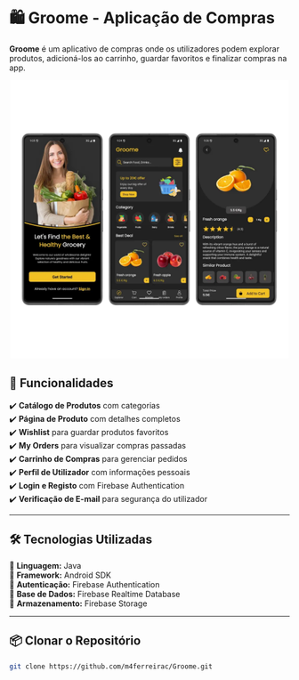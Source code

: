 # 🛍️ Groome - Aplicação de Compras  

**Groome** é um aplicativo de compras onde os utilizadores podem explorar produtos, adicioná-los ao carrinho, guardar favoritos e finalizar compras na app.  
<p align="center">
  <img src="screenshots/main.webp" alt="Principal" width="500"/>
</p>

## 🚀 Funcionalidades  

✔️ **Catálogo de Produtos** com categorias  
✔️ **Página de Produto** com detalhes completos  
✔️ **Wishlist** para guardar produtos favoritos  
✔️ **My Orders** para visualizar compras passadas  
✔️ **Carrinho de Compras** para gerenciar pedidos  
✔️ **Perfil de Utilizador** com informações pessoais  
✔️ **Login e Registo** com Firebase Authentication  
✔️ **Verificação de E-mail** para segurança do utilizador  

---

## 🛠️ Tecnologias Utilizadas  

🔹 **Linguagem:** Java  
🔹 **Framework:** Android SDK  
🔹 **Autenticação:** Firebase Authentication  
🔹 **Base de Dados:** Firebase Realtime Database  
🔹 **Armazenamento:** Firebase Storage  

---

## 📦 Clonar o Repositório

```bash
git clone https://github.com/m4ferreirac/Groome.git
